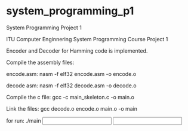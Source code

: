 # system_programming_p1
System Programming Project 1

ITU Computer Enginnering System Programming Course 
Project 1

Encoder and Decoder for Hamming code is implemented.

Compile the assembly files:

encode.asm:           nasm -f elf32 encode.asm -o encode.o

decode asm:           nasm -f elf32 decode.asm -o decode.o

Compile the c file:   gcc -c main_skeleton.c -o main.o

Link the files:       gcc decode.o encode.o main.o -o main

for run:              ./main <input bytes file name> <input matrix file name>
